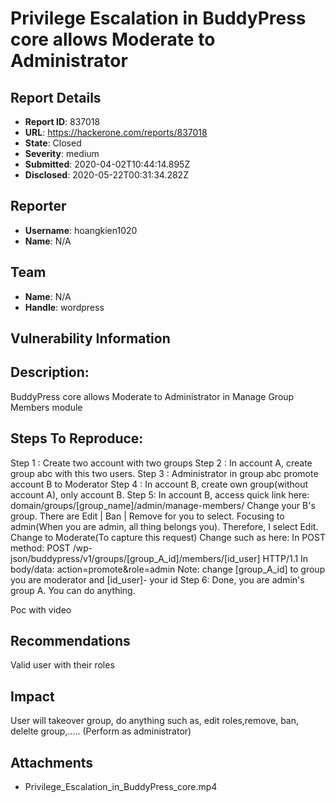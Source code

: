 # Privilege Escalation in BuddyPress core allows Moderate to Administrator 

## Report Details
- **Report ID**: 837018
- **URL**: https://hackerone.com/reports/837018
- **State**: Closed
- **Severity**: medium
- **Submitted**: 2020-04-02T10:44:14.895Z
- **Disclosed**: 2020-05-22T00:31:34.282Z

## Reporter
- **Username**: hoangkien1020
- **Name**: N/A

## Team
- **Name**: N/A
- **Handle**: wordpress

## Vulnerability Information
## Description:

BuddyPress core allows Moderate to Administrator in Manage Group Members module

## Steps To Reproduce:

Step 1 : Create two account with two groups
Step 2 : In account A, create group abc with this two users.
Step 3 : Administrator in group abc promote account B to Moderator
Step 4 : In account B, create own group(without account A), only account B.
Step 5: In account B, access quick link here:
domain/groups/[group_name]/admin/manage-members/ 
Change your B's group.
There are  Edit | Ban | Remove for you to select. Focusing to admin(When you are admin, all thing belongs you).
Therefore, I select Edit. Change to Moderate(To capture this request)
Change such as here:
In POST method: 
POST /wp-json/buddypress/v1/groups/[group_A_id]/members/[id_user] HTTP/1.1
In body/data:
action=promote&role=admin
Note: change [group_A_id] to group you are moderator and [id_user]- your id
Step 6: Done, you are admin's group A. You can do anything.

Poc with video

## Recommendations
Valid user with their roles

## Impact

User will takeover group, do anything such as, edit roles,remove, ban, delelte group,..... (Perform as administrator)

## Attachments
- Privilege_Escalation_in_BuddyPress_core.mp4
